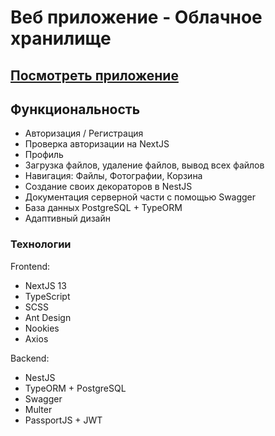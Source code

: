 # Веб приложение - Облачное хранилище

## [Посмотреть приложение](https://cloud.itleiman.ru)

## Функциональность

- Авторизация / Регистрация
- Проверка авторизации на NextJS
- Профиль
- Загрузка файлов, удаление файлов, вывод всех файлов
- Навигация: Файлы, Фотографии, Корзина
- Создание своих декораторов в NestJS
- Документация серверной части с помощью Swagger
- База данных PostgreSQL + TypeORM
- Адаптивный дизайн


### Технологии

Frontend:
- NextJS 13
- TypeScript
- SCSS
- Ant Design
- Nookies
- Axios

Backend:
- NestJS
- TypeORM + PostgreSQL
- Swagger
- Multer
- PassportJS + JWT